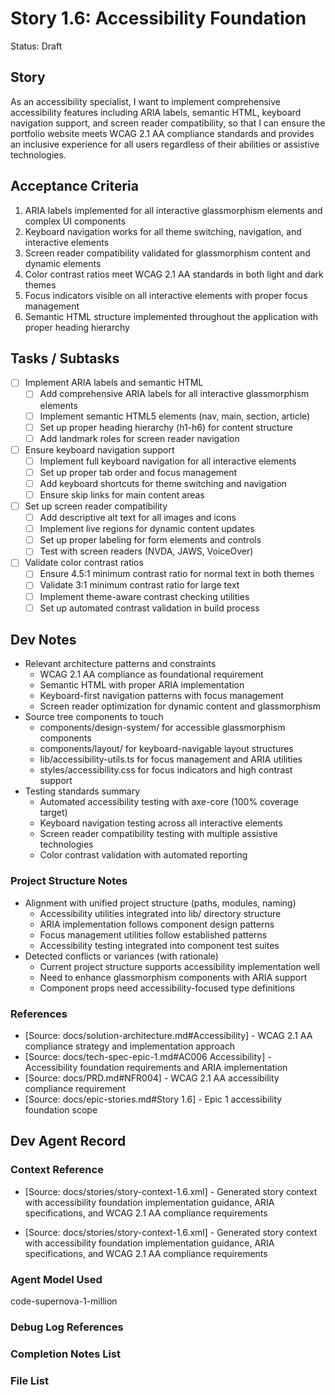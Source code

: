 # Story 1.6: Accessibility Foundation

Status: Draft

## Story

As an accessibility specialist, I want to implement comprehensive accessibility features including ARIA labels, semantic HTML, keyboard navigation support, and screen reader compatibility, so that I can ensure the portfolio website meets WCAG 2.1 AA compliance standards and provides an inclusive experience for all users regardless of their abilities or assistive technologies.

## Acceptance Criteria

1. ARIA labels implemented for all interactive glassmorphism elements and complex UI components
2. Keyboard navigation works for all theme switching, navigation, and interactive elements
3. Screen reader compatibility validated for glassmorphism content and dynamic elements
4. Color contrast ratios meet WCAG 2.1 AA standards in both light and dark themes
5. Focus indicators visible on all interactive elements with proper focus management
6. Semantic HTML structure implemented throughout the application with proper heading hierarchy

## Tasks / Subtasks

- [ ] Implement ARIA labels and semantic HTML
  - [ ] Add comprehensive ARIA labels for all interactive glassmorphism elements
  - [ ] Implement semantic HTML5 elements (nav, main, section, article)
  - [ ] Set up proper heading hierarchy (h1-h6) for content structure
  - [ ] Add landmark roles for screen reader navigation
- [ ] Ensure keyboard navigation support
  - [ ] Implement full keyboard navigation for all interactive elements
  - [ ] Set up proper tab order and focus management
  - [ ] Add keyboard shortcuts for theme switching and navigation
  - [ ] Ensure skip links for main content areas
- [ ] Set up screen reader compatibility
  - [ ] Add descriptive alt text for all images and icons
  - [ ] Implement live regions for dynamic content updates
  - [ ] Set up proper labeling for form elements and controls
  - [ ] Test with screen readers (NVDA, JAWS, VoiceOver)
- [ ] Validate color contrast ratios
  - [ ] Ensure 4.5:1 minimum contrast ratio for normal text in both themes
  - [ ] Validate 3:1 minimum contrast ratio for large text
  - [ ] Implement theme-aware contrast checking utilities
  - [ ] Set up automated contrast validation in build process

## Dev Notes

- Relevant architecture patterns and constraints
  - WCAG 2.1 AA compliance as foundational requirement
  - Semantic HTML with proper ARIA implementation
  - Keyboard-first navigation patterns with focus management
  - Screen reader optimization for dynamic content and glassmorphism
- Source tree components to touch
  - components/design-system/ for accessible glassmorphism components
  - components/layout/ for keyboard-navigable layout structures
  - lib/accessibility-utils.ts for focus management and ARIA utilities
  - styles/accessibility.css for focus indicators and high contrast support
- Testing standards summary
  - Automated accessibility testing with axe-core (100% coverage target)
  - Keyboard navigation testing across all interactive elements
  - Screen reader compatibility testing with multiple assistive technologies
  - Color contrast validation with automated reporting

### Project Structure Notes

- Alignment with unified project structure (paths, modules, naming)
  - Accessibility utilities integrated into lib/ directory structure
  - ARIA implementation follows component design patterns
  - Focus management utilities follow established patterns
  - Accessibility testing integrated into component test suites
- Detected conflicts or variances (with rationale)
  - Current project structure supports accessibility implementation well
  - Need to enhance glassmorphism components with ARIA support
  - Component props need accessibility-focused type definitions

### References

- [Source: docs/solution-architecture.md#Accessibility] - WCAG 2.1 AA compliance strategy and implementation approach
- [Source: docs/tech-spec-epic-1.md#AC006 Accessibility] - Accessibility foundation requirements and ARIA implementation
- [Source: docs/PRD.md#NFR004] - WCAG 2.1 AA accessibility compliance requirement
- [Source: docs/epic-stories.md#Story 1.6] - Epic 1 accessibility foundation scope

## Dev Agent Record

### Context Reference

- [Source: docs/stories/story-context-1.6.xml] - Generated story context with accessibility foundation implementation guidance, ARIA specifications, and WCAG 2.1 AA compliance requirements

- [Source: docs/stories/story-context-1.6.xml] - Generated story context with accessibility foundation implementation guidance, ARIA specifications, and WCAG 2.1 AA compliance requirements

### Agent Model Used

code-supernova-1-million

### Debug Log References

### Completion Notes List

### File List